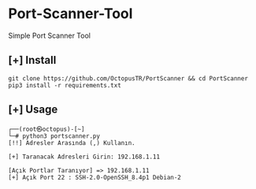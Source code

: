 # Port-Scanner-Tool
 Simple Port Scanner Tool

## [+] Install
```
git clone https://github.com/OctopusTR/PortScanner && cd PortScanner
pip3 install -r requirements.txt
```
## [+] Usage 
```
┌──(root㉿octopus)-[~]
└─# python3 portscanner.py
[!!] Adresler Arasında (,) Kullanın.

[+] Taranacak Adresleri Girin: 192.168.1.11

[Açık Portlar Taranıyor] => 192.168.1.11
[+] Açık Port 22 : SSH-2.0-OpenSSH_8.4p1 Debian-2
```
